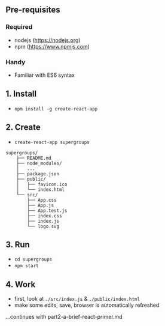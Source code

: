 ## Pre-requisites


### Required
- nodejs (https://nodejs.org)
- npm (https://www.npmjs.com)

### Handy
- Familiar with ES6 syntax

## 1. Install

- `npm install -g create-react-app`

## 2. Create

- `create-react-app supergroups`

```
supergroups/
    ├── README.md
    ├── node_modules/
    │   ...
    ├── package.json
    ├── public/
    │   ├── favicon.ico
    │   └── index.html
    └── src/
        ├── App.css
        ├── App.js
        ├── App.test.js
        ├── index.css
        ├── index.js
        └── logo.svg
```

## 3. Run

- `cd supergroups`
- `npm start`

## 4. Work

- first, look at `./src/index.js` & `./public/index.html`
- make some edits, save, browser is automatically refreshed


...continues with part2-a-brief-react-primer.md
